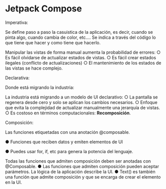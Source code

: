 # Jetpack Compose

Imperativa:

Se define paso a paso la casuistica de la aplicación, es decir, cuando se pinta algo, cuando cambia de color, etc.... Se indica a través del código lo que tiene que hacer y como tiene que hacerlo.

Manipular las vistas de forma manual aumenta la probabilidad de errores:
○ Es fácil olvidarse de actualizar estados de vistas.
○ Es fácil crear estados ilegales (conflicto de actualizaciones)
○ El mantenimiento de los estados de las vistas se hace complejo.

Declarativa:

Donde está migrando la industria:

La industria está migrando a un modelo de UI declarativo:
○ La pantalla se regenera desde cero y solo se aplican los cambios necesarios.
○ Enfoque que evita la complejidad de actualizar manualmente una jerarquía de vistas.
○ Es costoso en términos computacionales: **Recomposición**.

Composición:

Las funciones etiquetadas con una anotación @composable.   

● Funciones que reciben datos y emiten elementos de UI

● Puedes usar for, if, etc para genera la potencia del lenguaje.

Todas las funciones que admiten composición deben ser
anotadas con @Composable.
● Las funciones que admiten composición pueden aceptar
parámetros. La lógica de la aplicación describe la UI.
● Text() es también una función que admite composición y que
se encarga de crear el elemento en la UI.
